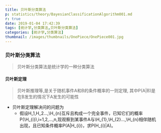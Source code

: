 ```yaml
---
title: 贝叶斯分类算法
p: statistics/theory/BayesianClassificationAlgorithm001.md
r: true
date: 2019-01-04 17:42:39
tags: [统计学,分类算法,贝叶斯分类算法]
categories: [统计学,分类算法]
thumbnail: /images/thumbnails/OnePiece/OnePiece001.jpg
---
```


### 贝叶斯分类算法
> 贝叶斯分类算法是统计学的一种分类算法


#### 贝叶斯定理
> 贝叶斯推理等,是关于随机事件A和B的条件概率的一则定理, 其中P(A|B)是在B发生的情况下A发生的可能性

* 贝叶斯定理解决问的问题为
  * 假设H_1,H_2…,\H_{n}互斥且构成一个完全事件，已知它们的概率P(\H_{i}),i=1,2,…,n,现观察到某事件A与\H_{1},\H_{2}…,\H_{n}相伴随机出现，且已知条件概率P(A|H_{i})，求P(H_{i}|A)。
